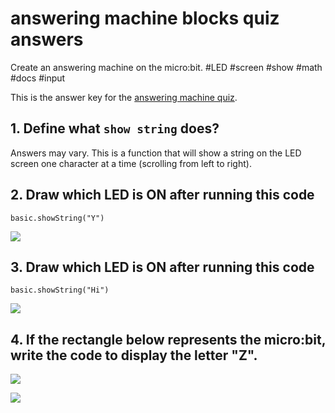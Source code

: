 # answering machine blocks quiz answers

Create an answering machine on the micro:bit. #LED #screen #show #math #docs #input

This is the answer key for the [answering machine quiz](/microbit/lessons/answering-machine/quiz).

## 1. Define what `show string` does?

Answers may vary. This is a function that will show a string on the LED screen one character at a time (scrolling from left to right).

## 2. Draw which LED is ON after running this code

```blocks
basic.showString("Y")

```

![](/static/mb/lessons/answering-machine-0.png)

## 3. Draw which LED is ON after running this code


```blocks
basic.showString("Hi")

```

![](/static/mb/lessons/answering-machine-1.png)


## 4. If the rectangle below represents the micro:bit, write the code to display the letter "Z".

![](/static/mb/lessons/answering-machine-2.png)

![](/static/mb/blocks/lessons/answering-machine-5.png)

